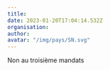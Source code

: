 ```yaml
---
title: 
date: 2023-01-20T17:04:14.532Z
organisation: 
author: 
avatar: "/img/pays/SN.svg"
---
```


Non au troisième mandats 